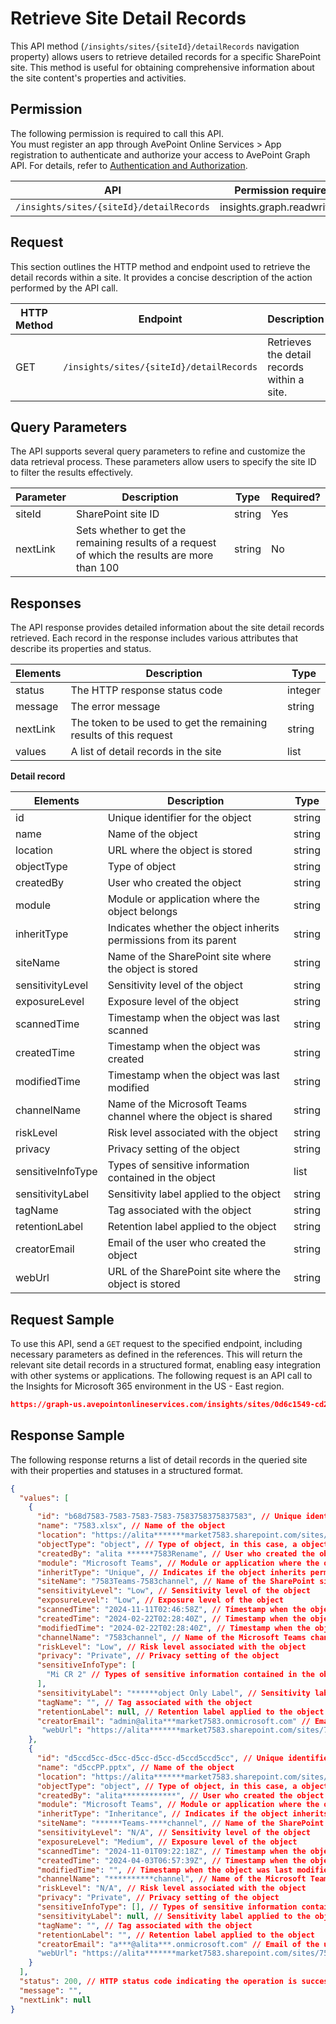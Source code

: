 # Retrieve Site Detail Records

This API method (`/insights/sites/{siteId}/detailRecords` navigation property) allows users to retrieve detailed records for a specific SharePoint site. This method is useful for obtaining comprehensive information about the site content's properties and activities.

[Detail record? site content? ]: #

## Permission

The following permission is required to call this API.  
You must register an app through AvePoint Online Services > App registration to authenticate and authorize your access to AvePoint Graph API. For details, refer to [Authentication and Authorization](https://learn.avepoint.com/docs/Use-AvePoint-Graph-API.html#authentication-and-authorization).

| API     | Permission required | 
|-------------------|---------------|
| `/insights/sites/{siteId}/detailRecords` | insights.graph.readwrite.all  |

## Request

This section outlines the HTTP method and endpoint used to retrieve the detail records within a site. It provides a concise description of the action performed by the API call. 

| HTTP Method | Endpoint | Description |
| --- | --- | --- |
| GET | `/insights/sites/{siteId}/detailRecords` | Retrieves the detail records within a site. |



## Query Parameters

The API supports several query parameters to refine and customize the data retrieval process. These parameters allow users to specify the site ID to filter the results effectively.

| Parameter | Description | Type    | Required? |
|-----------|-------------|---------|-----------|
| siteId    | SharePoint site ID | string  | Yes       |
| nextLink  | Sets whether to get the remaining results of a request of which the results are more than 100 | string  | No        |

## Responses

The API response provides detailed information about the site detail records retrieved. Each record in the response includes various attributes that describe its properties and status.

| Elements | Description                                      | Type    |
|----------|--------------------------------------------------|---------|
| status   | The HTTP response status code                    | integer |
| message  | The error message                                | string  |
| nextLink | The token to be used to get the remaining results of this request | string  |
| values   | A list of detail records in the site          | list   |

**Detail record**

| Elements          | Description                                                                 |Type |
|-------------------|-----------------------------------------------------------------------------|----|
| id                | Unique identifier for the object                                             |string| 
| name              | Name of the object                                                            |string|
| location          | URL where the object is stored                                                |string|
| objectType        | Type of object                                     |string|
| createdBy         | User who created the object                                                   |string|
| module            | Module or application where the object belongs                                |string|
| inheritType       | Indicates whether the object inherits permissions from its parent                  |string|
| siteName          | Name of the SharePoint site where the object is stored                        |string|
| sensitivityLevel  | Sensitivity level of the object                                               |string|
| exposureLevel     | Exposure level of the object                                                  |string|
| scannedTime       | Timestamp when the object was last scanned                                    |string|
| createdTime       | Timestamp when the object was created                                         |string|
| modifiedTime      | Timestamp when the object was last modified                                   |string|
| channelName       | Name of the Microsoft Teams channel where the object is shared                |string|
| riskLevel         | Risk level associated with the object                                         |string|
| privacy           | Privacy setting of the object                                                 |string|
| sensitiveInfoType | Types of sensitive information contained in the object                        |list|
| sensitivityLabel  | Sensitivity label applied to the object                                       |string|
| tagName           | Tag associated with the object                                                |string|
| retentionLabel    | Retention label applied to the object                                         |string|
| creatorEmail      | Email of the user who created the object                                      |string|
| webUrl     | URL of the SharePoint site where the object is stored                                      |string|


## Request Sample

To use this API, send a `GET` request to the specified endpoint, including necessary parameters as defined in the references. This will return the relevant site detail records in a structured format, enabling easy integration with other systems or applications. The following request is an API call to the Insights for Microsoft 365 environment in the US - East region.

```json
https://graph-us.avepointonlineservices.com/insights/sites/0d6c1549-cd2d-4dd2-94b5-28df6da1f7e2/detailrecords?nextLink=1312312
```

## Response Sample

The following response returns a list of detail records in the queried site with their properties and statuses in a structured format.  

```json
{
  "values": [
    {
      "id": "b68d7583-7583-7583-7583-7583758375837583", // Unique identifier for the object
      "name": "7583.xlsx", // Name of the object
      "location": "https://alita*******market7583.sharepoint.com/sites/7583teams-7583channel/shared documents/7583.xlsx", // URL where the object is stored
      "objectType": "object", // Type of object, in this case, a object
      "createdBy": "alita ******7583Rename", // User who created the object
      "module": "Microsoft Teams", // Module or application where the object is used
      "inheritType": "Unique", // Indicates if the object inherits permissions from its parent
      "siteName": "7583Teams-7583channel", // Name of the SharePoint site where the object is stored
      "sensitivityLevel": "Low", // Sensitivity level of the object
      "exposureLevel": "Low", // Exposure level of the object
      "scannedTime": "2024-11-11T02:46:58Z", // Timestamp when the object was last scanned
      "createdTime": "2024-02-22T02:28:40Z", // Timestamp when the object was created
      "modifiedTime": "2024-02-22T02:28:40Z", // Timestamp when the object was last modified
      "channelName": "7583channel", // Name of the Microsoft Teams channel where the object is shared
      "riskLevel": "Low", // Risk level associated with the object
      "privacy": "Private", // Privacy setting of the object
      "sensitiveInfoType": [
        "Mi CR 2" // Types of sensitive information contained in the object
      ],
      "sensitivityLabel": "******object Only Label", // Sensitivity label applied to the object
      "tagName": "", // Tag associated with the object
      "retentionLabel": null, // Retention label applied to the object
      "creatorEmail": "admin@alita***market7583.onmicrosoft.com" // Email of the user who created the object
       "webUrl": "https://alita*******market7583.sharepoint.com/sites/7583teams-7583channel" // URl of the SharePoint site where the object is stored
    },
    {
      "id": "d5ccd5cc-d5cc-d5cc-d5cc-d5ccd5ccd5cc", // Unique identifier for the object
      "name": "d5ccPP.pptx", // Name of the object
      "location": "https://alita*******market7583.sharepoint.com/sites/7583teams-7583channel/shared documents/d5ccp.pptx", // URL where the object is stored
      "objectType": "object", // Type of object, in this case, a object
      "createdBy": "alita************", // User who created the object
      "module": "Microsoft Teams", // Module or application where the object is used
      "inheritType": "Inheritance", // Indicates if the object inherits permissions from its parent
      "siteName": "******Teams-****channel", // Name of the SharePoint site where the object is stored
      "sensitivityLevel": "N/A", // Sensitivity level of the object
      "exposureLevel": "Medium", // Exposure level of the object
      "scannedTime": "2024-11-01T09:22:18Z", // Timestamp when the object was last scanned
      "createdTime": "2024-04-03T06:57:39Z", // Timestamp when the object was created
      "modifiedTime": "", // Timestamp when the object was last modified
      "channelName": "**********channel", // Name of the Microsoft Teams channel where the object is shared
      "riskLevel": "N/A", // Risk level associated with the object
      "privacy": "Private", // Privacy setting of the object
      "sensitiveInfoType": [], // Types of sensitive information contained in the object
      "sensitivityLabel": null, // Sensitivity label applied to the object
      "tagName": "", // Tag associated with the object
      "retentionLabel": "", // Retention label applied to the object
      "creatorEmail": "a***@alita***.onmicrosoft.com" // Email of the user who created the object
      "webUrl": "https://alita*******market7583.sharepoint.com/sites/7583teams-7583channel" // URl of the SharePoint site where the object is stored
    }
  ],
  "status": 200, // HTTP status code indicating the operation is successful.
  "message": "",
  "nextLink": null
}